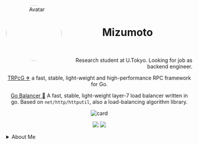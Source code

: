 <!--markdownlint-disable MD033 MD041-->
<center>
<img src="https://images.weserv.nl/?url=avatars.githubusercontent.com/u/98146267?v=4&h=300&w=300&fit=cover&mask=circle&maxage=7d" alt="Avatar" width="150" height="150" style="border-radius:50%;" align="left">
<br/>
<h1 align="center">
  <b>Mizumoto</b>
</h1>
<br/>

<p align="right">Research student at U.Tokyo. Looking for job as backend engineer.</p>
<p align="center">

[TRPcG ✈](https://github.com/mizumoto-cn/TRPcG) a fast, stable, light-weight and high-performance RPC framework for Go.

[Go Balancer 🚦](https://github.com/mizumoto-cn/GoBalancer) A fast, stable, light-weight layer-7 load balancer written in go. Based on `net/http/httputil`, also a load-balancing algorithm library.



</p>

![card](http://github-profile-summary-cards.vercel.app/api/cards/profile-details?username=mizumoto-cn&theme=solarized)

![](http://github-profile-summary-cards.vercel.app/api/cards/productive-time?username=mizumoto-cn&theme=solarized&utcOffset=8)
![](http://github-profile-summary-cards.vercel.app/api/cards/stats?username=mizumoto-cn&theme=solarized)

</center>

<details><summary>About Me</summary>
<pre>
    <code language="golang">
        Mizumoto := struct {
            Name string
            Age int
            Location string
            Nationality string
            blog string
        }{
            Name:           "Mizumoto",
            Age:            24,
            Location:       "Tokyo/Kanagawa, Japan",
            Nationality:    China 🇨🇳
            blog:           "mizumoto-cn.github.io"
        }
    </code>
</pre>
</details>

<!--
**mizumoto-cn/mizumoto-cn** is a ✨ _special_ ✨ repository because its `README.md` (this file) appears on your GitHub profile.

Here are some ideas to get you started:

- 🔭 I’m currently working on ...
- 🌱 I’m currently learning ...
- 👯 I’m looking to collaborate on ...
- 🤔 I’m looking for help with ...
- 💬 Ask me about ...
- 📫 How to reach me: ...
- 😄 Pronouns: ...
- ⚡ Fun fact: ...
-->

